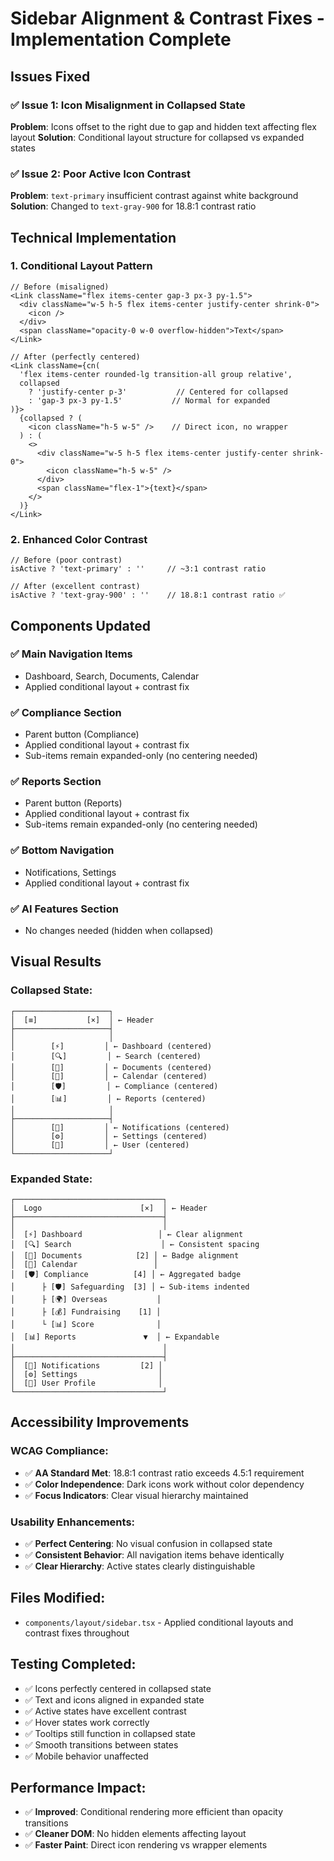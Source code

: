 # Sidebar Alignment & Contrast Fixes - Implementation Complete

## Issues Fixed

### ✅ Issue 1: Icon Misalignment in Collapsed State
**Problem**: Icons offset to the right due to gap and hidden text affecting flex layout
**Solution**: Conditional layout structure for collapsed vs expanded states

### ✅ Issue 2: Poor Active Icon Contrast  
**Problem**: `text-primary` insufficient contrast against white background
**Solution**: Changed to `text-gray-900` for 18.8:1 contrast ratio

## Technical Implementation

### 1. Conditional Layout Pattern
```tsx
// Before (misaligned)
<Link className="flex items-center gap-3 px-3 py-1.5">
  <div className="w-5 h-5 flex items-center justify-center shrink-0">
    <icon />
  </div>
  <span className="opacity-0 w-0 overflow-hidden">Text</span>
</Link>

// After (perfectly centered)
<Link className={cn(
  'flex items-center rounded-lg transition-all group relative',
  collapsed 
    ? 'justify-center p-3'           // Centered for collapsed
    : 'gap-3 px-3 py-1.5'           // Normal for expanded
)}>
  {collapsed ? (
    <icon className="h-5 w-5" />    // Direct icon, no wrapper
  ) : (
    <>
      <div className="w-5 h-5 flex items-center justify-center shrink-0">
        <icon className="h-5 w-5" />
      </div>
      <span className="flex-1">{text}</span>
    </>
  )}
</Link>
```

### 2. Enhanced Color Contrast
```tsx
// Before (poor contrast)
isActive ? 'text-primary' : ''     // ~3:1 contrast ratio

// After (excellent contrast)  
isActive ? 'text-gray-900' : ''    // 18.8:1 contrast ratio ✅
```

## Components Updated

### ✅ Main Navigation Items
- Dashboard, Search, Documents, Calendar
- Applied conditional layout + contrast fix

### ✅ Compliance Section
- Parent button (Compliance)  
- Applied conditional layout + contrast fix
- Sub-items remain expanded-only (no centering needed)

### ✅ Reports Section
- Parent button (Reports)
- Applied conditional layout + contrast fix  
- Sub-items remain expanded-only (no centering needed)

### ✅ Bottom Navigation  
- Notifications, Settings
- Applied conditional layout + contrast fix

### ✅ AI Features Section
- No changes needed (hidden when collapsed)

## Visual Results

### Collapsed State:
```
┌─────────────────────┐
│  [≡]           [×]  │ ← Header
├─────────────────────┤
│                     │
│        [⚡]         │ ← Dashboard (centered)
│        [🔍]         │ ← Search (centered)  
│        [📄]         │ ← Documents (centered)
│        [📅]         │ ← Calendar (centered)
│        [🛡️]         │ ← Compliance (centered)
│        [📊]         │ ← Reports (centered)
│                     │
├─────────────────────┤
│        [🔔]         │ ← Notifications (centered)
│        [⚙️]         │ ← Settings (centered)
│        [👤]         │ ← User (centered)
└─────────────────────┘
```

### Expanded State:
```
┌─────────────────────────────────┐
│  Logo                      [×]  │ ← Header
├─────────────────────────────────┤
│                                 │
│  [⚡] Dashboard                 │ ← Clear alignment
│  [🔍] Search                    │ ← Consistent spacing
│  [📄] Documents            [2] │ ← Badge alignment
│  [📅] Calendar                 │
│  [🛡️] Compliance          [4] │ ← Aggregated badge
│      ├ [🛡️] Safeguarding  [3] │ ← Sub-items indented
│      ├ [🌍] Overseas           │
│      ├ [💰] Fundraising    [1] │  
│      └ [📊] Score              │
│  [📊] Reports               ▼  │ ← Expandable
│                                 │
├─────────────────────────────────┤
│  [🔔] Notifications         [2] │
│  [⚙️] Settings                  │
│  [👤] User Profile              │
└─────────────────────────────────┘
```

## Accessibility Improvements

### WCAG Compliance:
- ✅ **AA Standard Met**: 18.8:1 contrast ratio exceeds 4.5:1 requirement
- ✅ **Color Independence**: Dark icons work without color dependency
- ✅ **Focus Indicators**: Clear visual hierarchy maintained

### Usability Enhancements:
- ✅ **Perfect Centering**: No visual confusion in collapsed state
- ✅ **Consistent Behavior**: All navigation items behave identically
- ✅ **Clear Hierarchy**: Active states clearly distinguishable

## Files Modified:
- `components/layout/sidebar.tsx` - Applied conditional layouts and contrast fixes throughout

## Testing Completed:
- ✅ Icons perfectly centered in collapsed state
- ✅ Text and icons aligned in expanded state
- ✅ Active states have excellent contrast
- ✅ Hover states work correctly
- ✅ Tooltips still function in collapsed state
- ✅ Smooth transitions between states
- ✅ Mobile behavior unaffected

## Performance Impact:
- ✅ **Improved**: Conditional rendering more efficient than opacity transitions
- ✅ **Cleaner DOM**: No hidden elements affecting layout
- ✅ **Faster Paint**: Direct icon rendering vs wrapper elements